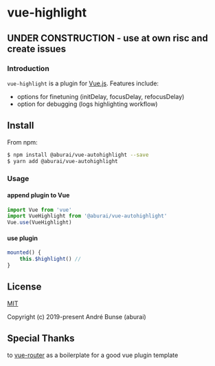 # vue-highlight

## UNDER CONSTRUCTION - use at own risc and create issues

### Introduction

`vue-highlight` is a plugin for [Vue.js](http://vuejs.org). Features include:

- options for finetuning (initDelay, focusDelay, refocusDelay)
- option for debugging (logs highlighting workflow)

## Install

From npm:

``` sh
$ npm install @aburai/vue-autohighlight --save
$ yarn add @aburai/vue-autohighlight
```

### Usage

#### append plugin to Vue
``` js
import Vue from 'vue'
import VueHighlight from '@aburai/vue-autohighlight'
Vue.use(VueHighlight)
```

#### use plugin
``` js
mounted() {
    this.$highlight() // 
}
```

## License

[MIT](http://opensource.org/licenses/MIT)

Copyright (c) 2019-present André Bunse (aburai)

## Special Thanks

to [vue-router](https://github.com/vuejs/vue-router) as a boilerplate for a good vue plugin template
